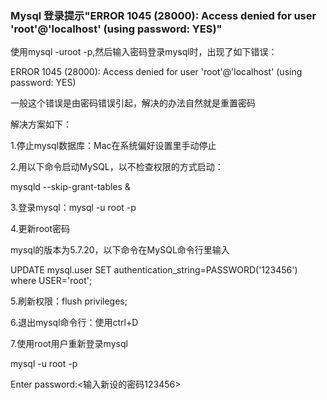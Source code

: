 ### Mysql 登录提示"ERROR 1045 (28000): Access denied for user 'root'@'localhost' (using password: YES)"

使用mysql -uroot -p,然后输入密码登录mysql时，出现了如下错误：

ERROR 1045 (28000): Access denied for user 'root'@'localhost' (using password: YES)

一般这个错误是由密码错误引起，解决的办法自然就是重置密码

解决方案如下：

1.停止mysql数据库：Mac在系统偏好设置里手动停止

2.用以下命令启动MySQL，以不检查权限的方式启动：

mysqld --skip-grant-tables &

3.登录mysql：mysql -u root -p

4.更新root密码

mysql的版本为5.7.20，以下命令在MySQL命令行里输入

UPDATE mysql.user SET authentication_string=PASSWORD('123456') where USER='root';

5.刷新权限：flush privileges;

6.退出mysql命令行：使用ctrl+D

7.使用root用户重新登录mysql

mysql -u root -p

Enter password:<输入新设的密码123456>

